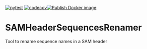 [![pytest](https://github.com/DanielNaro/SAMHeaderSequencesRenamer/actions/workflows/python-app.yml/badge.svg?branch=master)](https://github.com/DanielNaro/SAMHeaderSequencesRenamer/actions/workflows/python-app.yml) [![codecov](https://codecov.io/gh/DanielNaro/SAMHeaderSequencesRenamer/branch/master/graph/badge.svg?token=PNEU2NZEU8)](https://codecov.io/gh/DanielNaro/SAMHeaderSequencesRenamer)[![Publish Docker image](https://github.com/DanielNaro/SAMHeaderSequencesRenamer/actions/workflows/docker-publish.yml/badge.svg)](https://github.com/DanielNaro/SAMHeaderSequencesRenamer/actions/workflows/docker-publish.yml)
# SAMHeaderSequencesRenamer
Tool to rename sequence names in a SAM header
